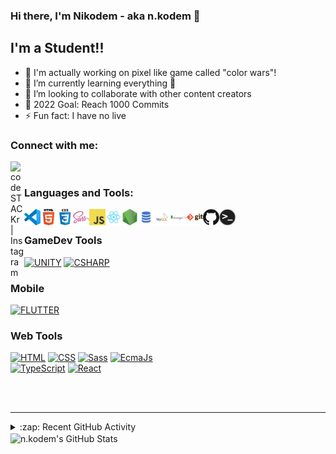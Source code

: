 ### Hi there, I'm Nikodem - aka n.kodem 👋 

## I'm a Student!!

- 🔭 I'm actually working on pixel like game called "color wars"!
- 🌱 I’m currently learning everything 🤣
- 👯 I’m looking to collaborate with other content creators
- 🥅 2022 Goal: Reach 1000 Commits
- ⚡ Fun fact: I have no live

### Connect with me:

[<img align="left" alt="codeSTACKr | Instagram" width="22px" src="https://cdn.jsdelivr.net/npm/simple-icons@v3/icons/instagram.svg" />][instagram]
<br />

### Languages and Tools:

<img align="left" alt="Visual Studio Code" width="26px" src="https://raw.githubusercontent.com/github/explore/80688e429a7d4ef2fca1e82350fe8e3517d3494d/topics/visual-studio-code/visual-studio-code.png" />
<img align="left" alt="HTML5" width="26px" src="https://raw.githubusercontent.com/github/explore/80688e429a7d4ef2fca1e82350fe8e3517d3494d/topics/html/html.png" />
<img align="left" alt="CSS3" width="26px" src="https://raw.githubusercontent.com/github/explore/80688e429a7d4ef2fca1e82350fe8e3517d3494d/topics/css/css.png" />
<img align="left" alt="Sass" width="26px" src="https://raw.githubusercontent.com/github/explore/80688e429a7d4ef2fca1e82350fe8e3517d3494d/topics/sass/sass.png" />
<img align="left" alt="JavaScript" width="26px" src="https://raw.githubusercontent.com/github/explore/80688e429a7d4ef2fca1e82350fe8e3517d3494d/topics/javascript/javascript.png" />
<img align="left" alt="React" width="26px" src="https://raw.githubusercontent.com/github/explore/80688e429a7d4ef2fca1e82350fe8e3517d3494d/topics/react/react.png" />
<img align="left" alt="Node.js" width="26px" src="https://raw.githubusercontent.com/github/explore/80688e429a7d4ef2fca1e82350fe8e3517d3494d/topics/nodejs/nodejs.png" />
<img align="left" alt="SQL" width="26px" src="https://raw.githubusercontent.com/github/explore/80688e429a7d4ef2fca1e82350fe8e3517d3494d/topics/sql/sql.png" />
<img align="left" alt="MySQL" width="26px" src="https://raw.githubusercontent.com/github/explore/80688e429a7d4ef2fca1e82350fe8e3517d3494d/topics/mysql/mysql.png" />
<img align="left" alt="MongoDB" width="26px" src="https://raw.githubusercontent.com/github/explore/80688e429a7d4ef2fca1e82350fe8e3517d3494d/topics/mongodb/mongodb.png" />
<img align="left" alt="Git" width="26px" src="https://raw.githubusercontent.com/github/explore/80688e429a7d4ef2fca1e82350fe8e3517d3494d/topics/git/git.png" />
<img align="left" alt="GitHub" width="26px" src="https://raw.githubusercontent.com/github/explore/78df643247d429f6cc873026c0622819ad797942/topics/github/github.png" />
<img align="left" alt="Terminal" width="26px" src="https://raw.githubusercontent.com/github/explore/80688e429a7d4ef2fca1e82350fe8e3517d3494d/topics/terminal/terminal.png" />


<br />

### GameDev Tools
[![UNITY](https://img.shields.io/badge/Unity-100000?style=for-the-badge&labelColor=black&logo=unity&logoColor=white)][link] [![CSHARP](https://img.shields.io/badge/CSharp-239120?style=for-the-badge&labelColor=black&logo=c-sharp&logoColor=239120)][link]


### Mobile
[![FLUTTER](https://img.shields.io/badge/Flutter-02569B?style=for-the-badge&labelColor=black&logo=flutter&logoColor=02569B
)][link]


### Web Tools
[![HTML](https://img.shields.io/badge/-HTML-fd822b?style=for-the-badge&labelColor=black&logo=html5&logoColor=fd822b)][link] [![CSS](https://img.shields.io/badge/-CSS-0DA6D8?style=for-the-badge&labelColor=black&logo=css3&logoColor=0DA6D8)][link] [![Sass](https://img.shields.io/badge/Sass-CC6699?style=for-the-badge&labelColor=black&logo=sass&logoColor=CC6699)][link] [![EcmaJs](https://img.shields.io/badge/JavaScript-F7DF1E?style=for-the-badge&labelColor=black&logo=javascript&logoColor=F7DF1E)][link] <br>[![TypeScript](https://img.shields.io/badge/TypeScript-007ACC?style=for-the-badge&logo=typescript&labelColor=black&logoColor=007ACC)][link] [![React](https://img.shields.io/badge/React-61DAFB?style=for-the-badge&labelColor=black&logo=react&logoColor=61DAFB)][link]

<br />
<br />

---


<details>
  <summary>:zap: Recent GitHub Activity</summary>
  
<!--START_SECTION:activity-->

<!--END_SECTION:activity-->

</details>



<img align="center" alt="n.kodem's GitHub Stats" src="https://github-readme-stats.vercel.app/api?username=n-kodem&count_private=true&show_icons=true&hide_border=false&theme=tokyonight" />




[instagram]: https://www.instagram.com/n.kodem







[link]: https://github.com/n-kodem?tab=repositories
[email]: (mailto:n.reszkax@gmail.com)